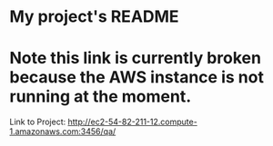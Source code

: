 # My project's README
# Note this link is currently broken because the AWS instance is not running at the moment.

Link to Project: http://ec2-54-82-211-12.compute-1.amazonaws.com:3456/qa/

